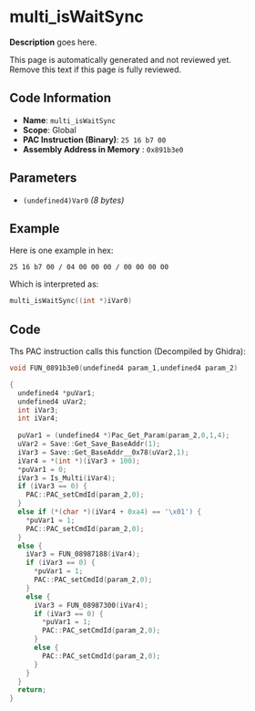 # multi_isWaitSync

**Description** goes here.

This page is automatically generated and not reviewed yet.<br>Remove this text if this page is fully reviewed.

## Code Information

- **Name**: `multi_isWaitSync`
- **Scope**: Global
- **PAC Instruction (Binary)**: `25 16 b7 00`
- **Assembly Address in Memory** : `0x891b3e0`

## Parameters

- `(undefined4)Var0` *(8 bytes)*

## Example

Here is one example in hex:

```25 16 b7 00 / 04 00 00 00 / 00 00 00 00```

Which is interpreted as:

```c
multi_isWaitSync((int *)iVar0)
```

## Code

Ths PAC instruction calls this function (Decompiled by Ghidra):

```c
void FUN_0891b3e0(undefined4 param_1,undefined4 param_2)

{
  undefined4 *puVar1;
  undefined4 uVar2;
  int iVar3;
  int iVar4;
  
  puVar1 = (undefined4 *)Pac_Get_Param(param_2,0,1,4);
  uVar2 = Save::Get_Save_BaseAddr(1);
  iVar3 = Save::Get_BaseAddr__0x78(uVar2,1);
  iVar4 = *(int *)(iVar3 + 100);
  *puVar1 = 0;
  iVar3 = Is_Multi(iVar4);
  if (iVar3 == 0) {
    PAC::PAC_setCmdId(param_2,0);
  }
  else if (*(char *)(iVar4 + 0xa4) == '\x01') {
    *puVar1 = 1;
    PAC::PAC_setCmdId(param_2,0);
  }
  else {
    iVar3 = FUN_08987188(iVar4);
    if (iVar3 == 0) {
      *puVar1 = 1;
      PAC::PAC_setCmdId(param_2,0);
    }
    else {
      iVar3 = FUN_08987300(iVar4);
      if (iVar3 == 0) {
        *puVar1 = 1;
        PAC::PAC_setCmdId(param_2,0);
      }
      else {
        PAC::PAC_setCmdId(param_2,0);
      }
    }
  }
  return;
}
```

